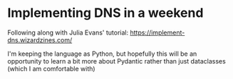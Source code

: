 # Implementing DNS in a weekend

Following along with Julia Evans' tutorial:
    https://implement-dns.wizardzines.com/

I'm keeping the language as Python, but hopefully this will be an opportunity to learn
a bit more about Pydantic rather than just dataclasses (which I am comfortable with)
